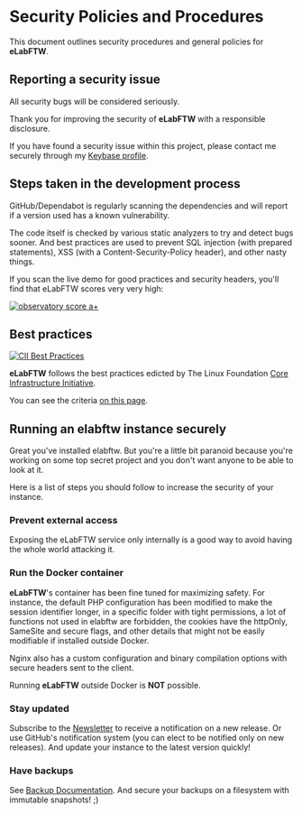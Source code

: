 # Security Policies and Procedures

This document outlines security procedures and general policies for **eLabFTW**.

## Reporting a security issue

All security bugs will be considered seriously.

Thank you for improving the security of **eLabFTW** with a responsible disclosure.

If you have found a security issue within this project, please contact me securely through my [Keybase profile](https://keybase.io/nicolascarpi).

## Steps taken in the development process

GitHub/Dependabot is regularly scanning the dependencies and will report if a version used has a known vulnerability.

The code itself is checked by various static analyzers to try and detect bugs sooner. And best practices are used to prevent SQL injection (with prepared statements), XSS (with a Content-Security-Policy header), and other nasty things.

If you scan the live demo for good practices and security headers, you'll find that eLabFTW scores very very high:

[![observatory score a+](https://i.imgur.com/mT9GH9I.png)](https://observatory.mozilla.org/analyze/demo.elabftw.net)

## Best practices

[![CII Best Practices](https://bestpractices.coreinfrastructure.org/projects/2766/badge)](https://bestpractices.coreinfrastructure.org/projects/2766)

**eLabFTW** follows the best practices edicted by The Linux Foundation [Core Infrastructure Initiative](https://bestpractices.coreinfrastructure.org/en).

You can see the criteria [on this page](https://bestpractices.coreinfrastructure.org/en/projects/2766).

## Running an elabftw instance securely

Great you've installed elabftw. But you're a little bit paranoid because you're working on some top secret project and you don't want anyone to be able to look at it.

Here is a list of steps you should follow to increase the security of your instance.

### Prevent external access

Exposing the eLabFTW service only internally is a good way to avoid having the whole world attacking it.

### Run the Docker container

**eLabFTW**'s container has been fine tuned for maximizing safety. For instance, the default PHP configuration has been modified to make the session identifier longer, in a specific folder with tight permissions, a lot of functions not used in elabftw are forbidden, the cookies have the httpOnly, SameSite and secure flags, and other details that might not be easily modifiable if installed outside Docker.

Nginx also has a custom configuration and binary compilation options with secure headers sent to the client.

Running **eLabFTW** outside Docker is **NOT** possible.

### Stay updated

Subscribe to the [Newsletter](http://eepurl.com/bTjcMj) to receive a notification on a new release. Or use GitHub's notification system (you can elect to be notified only on new releases). And update your instance to the latest version quickly!

### Have backups

See [Backup Documentation](https://doc.elabftw.net/backup.html). And secure your backups on a filesystem with immutable snapshots! ;)
